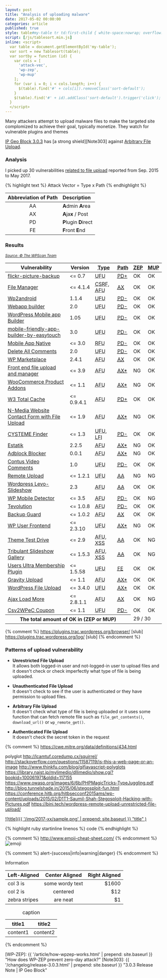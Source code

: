 ```yaml
---
layout: post
title: "Analysis of uploading malware"
date: 2017-05-02 00:00:00
categories: article
published: true
style: table#my-table tr td:first-child { white-space:nowrap; overflow:hidden; text-overflow:ellipsis; max-width:260px }
script: [/js/tablesort.min.js]
inline: <script>
  var table = document.getElementById('my-table');
  var sort = new Tablesort(table);
  var sortby = function (id) {
    var cols = [
      'attack-vec',
      'wp-zep',
      'wp-mup'
    ];
    for (var i = 0; i < cols.length; i++) {
      $(table).find('#' + cols[i]).removeClass('sort-default');
    }
    $(table).find('#' + id).addClass('sort-default').trigger('click');
  }
  </script>
---
```


Many attackers attempt to upload malware files to make the targeted site 
complomized to achieve their goal, typically monetize. They watch for 
vulnerable plugins and themes 

[IP Geo Block 3.0.3][IP-Geo-Block] has [a strong shield][Note303] against 
[Arbitrary File Upload][OWASP-AFU].

<!--more-->

### Analysis ###

I picked up 30 vulnerabilities [related to file upload][WP-Vulndb] reported 
from Sep. 2015 to May 2017.

{% highlight text %}
Attack Vector = Type x Path
{% endhighlight %}

| Abbreviation of **Path** | Description                      |
|:------------------------:|:---------------------------------|
| AA                       | **A**dmin **A**rea               |
| AX                       | **A**ja<strong>x</strong> / Post |
| PD                       | **P**lugin **D**irect            |
| FE                       | **F**ront **E**nd                |

### Results ###

<div class="table-responsive">
  <cite><a href="https://wpvulndb.com/plugins" title="WordPress Plugin Vulnerabilities"><small>Source: &copy; The WPScan Team</small></a></cite>
  <table id="my-table" class="table">
    <thead>
      <tr>
        <th>Vulnerability</th>
        <th class="no-sort">Version</th>
        <th><abbr title="Type of vulnerability">Type</abbr></th>
        <th id="attack-vec"><abbr title="Attack Vector">Path</abbr></th>
        <th id="wp-zep"><abbr title="validate by WP-ZEP">ZEP</abbr></th>
        <th id="wp-mup"><abbr title="Prevent malicious upload">MUP</abbr></th>
      </tr>
    </thead>
    <tbody>
      <tr><!-- 1. uses wp_remote_get(), /wp-content/plugins/flickr-picture-backup/flickr-picture-download.php | wp-load.php -->
        <td class="left-align" data-value="2017-05-02"><a href="https://wpvulndb.com/vulnerabilities/8803" title="flickr-picture-backup &lt;= 0.7 - Unauthenticated File Upload">flickr-picture-backup</a></td>
        <td class="left-align">&lt;= 0.7</td>
        <td><abbr title="Unauthenticated File Upload">UFU</abbr></td>
        <td><abbr title="Plugin Direct including wp-load.php"><a href="http://www.vapidlabs.com/advisory.php?v=190">PD+</a></abbr></td>
        <td><span class="label label-success">OK</span></td>
        <td><span class="label label-success">OK</span></td>
      </tr>
      <tr><!-- 2.  -->
        <td class="left-align" data-value="2017-03-20"><a href="https://wpvulndb.com/vulnerabilities/8784" title="File Manager - Cross-Site Request Forgery (CSRF) Arbitrary File Upload">File Manager</a></td>
        <td class="left-align">&lt;= 4.1.4</td>
        <td><abbr title="Cross-Site Request Forgery">CSRF</abbr>, <abbr title="Arbitrary File Upload">AFU</abbr></td>
        <td><abbr title="Admin ajax/post for logged-in user"><a href="https://sumofpwn.nl/advisory/2016/cross_site_request_forgery_in_file_manager_wordpress_plugin.html">AX</a></abbr></td>
        <td><span class="label label-success">OK</span></td>
        <td><span class="label label-success">OK</span></td>
      </tr>
      <tr><!-- 3.  -->
        <td class="left-align" data-value="2017-03-08"><a href="https://wpvulndb.com/vulnerabilities/8774" title="Wp2android 1.1.4 - Unauthenticated File Upload">Wp2android</a></td>
        <td class="left-align">1.1.4</td>
        <td><abbr title="Unauthenticated File Upload">UFU</abbr></td>
        <td><abbr title="Plugin Direct without including wp-load.php"><a href="http://www.vapidlabs.com/advisory.php?v=182">PD-</a></abbr></td>
        <td><span class="label label-success">OK</span></td>
        <td><span class="label label-success">OK</span></td>
      </tr>
      <tr><!-- 4.  -->
        <td class="left-align" data-value="2017-03-08"><a href="https://wpvulndb.com/vulnerabilities/8773" title="Webapp builder 2.0 - Unauthenticated File Upload">Webapp builder</a></td>
        <td class="left-align">2.0</td>
        <td><abbr title="Unauthenticated File Upload">UFU</abbr></td>
        <td><abbr title="Plugin Direct without including wp-load.php"><a href="http://www.vapidlabs.com/advisory.php?v=181">PD-</a></abbr></td>
        <td><span class="label label-success">OK</span></td>
        <td><span class="label label-success">OK</span></td>
      </tr>
      <tr><!-- 5.  -->
        <td class="left-align" data-value="2017-03-08"><a href="https://wpvulndb.com/vulnerabilities/8772" title="WordPress Mobile app Builder 1.05 - Unauthenticated File Upload">WordPress Mobile app Builder</a></td>
        <td class="left-align">1.05</td>
        <td><abbr title="Unauthenticated File Upload">UFU</abbr></td>
        <td><abbr title="Plugin Direct without including wp-load.php"><a href="http://www.vapidlabs.com/advisory.php?v=180">PD-</a></abbr></td>
        <td><span class="label label-success">OK</span></td>
        <td><span class="label label-success">OK</span></td>
      </tr>
      <tr><!-- 6.  -->
        <td class="left-align" data-value="2017-03-08"><a href="https://wpvulndb.com/vulnerabilities/8771" title="mobile-friendly-app-builder-by-easytouch 3.0 - Unauthenticated File Upload">mobile-friendly-app-builder-by-easytouch</a></td>
        <td class="left-align">3.0</td>
        <td><abbr title="Unauthenticated File Upload">UFU</abbr></td>
        <td><abbr title="Plugin Direct without including wp-load.php"><a href="http://www.vapidlabs.com/advisory.php?v=179">PD-</a></abbr></td>
        <td><span class="label label-success">OK</span></td>
        <td><span class="label label-success">OK</span></td>
      </tr>
      <tr><!-- 7.  -->
        <td class="left-align" data-value="2017-03-01"><a href="https://wpvulndb.com/vulnerabilities/8743" title="Mobile App Native &lt;= 3.0 - Remote File Upload">Mobile App Native</a></td>
        <td class="left-align">&lt;= 3.0</td>
        <td><abbr title="Remote File Upload">RFU</abbr></td>
        <td><abbr title="Plugin Direct without including wp-load.php"><a href="http://www.vapidlabs.com/advisory.php?v=178">PD-</a></abbr></td>
        <td><span class="label label-success">OK</span></td>
        <td><span class="label label-success">OK</span></td>
      </tr>
      <tr><!-- 8.  -->
        <td class="left-align" data-value="2016-12-11"><a href="https://wpvulndb.com/vulnerabilities/8694" title="Delete All Comments 2.0 - Unauthenticated Arbitrary File Upload">Delete All Comments</a></td>
        <td class="left-align">2.0</td>
        <td><abbr title="Unauthenticated Arbitrary File Upload">UFU</abbr></td>
        <td><abbr title="Plugin Direct without including wp-load.php"><a href="https://blog.nintechnet.com/arbitrary-file-upload-vulnerability-in-wordpress-delete-all-comments-plugin/">PD-</a></abbr></td>
        <td><span class="label label-success">OK</span></td>
        <td><span class="label label-success">OK</span></td>
      </tr>
      <tr><!-- 9.  -->
        <td class="left-align" data-value="2016-10-18"><a href="https://wpvulndb.com/vulnerabilities/8642" title="WP Marketplace - Arbitrary File Upload">WP Marketplace</a></td>
        <td class="left-align">2.4.1</td>
        <td><abbr title="Arbitrary File Upload">AFU</abbr></td>
        <td><abbr title="Admin ajax/post for logged-in user"><a href="https://www.pluginvulnerabilities.com/2016/10/14/arbitrary-file-upload-vulnerability-in-wp-marketplace/">AX</a></abbr></td>
        <td><span class="label label-success">OK</span></td>
        <td><span class="label label-success">OK</span></td>
      </tr>
      <tr><!-- 10.  -->
        <td class="left-align" data-value="2016-09-27"><a href="https://wpvulndb.com/vulnerabilities/8632" title="Front end file upload and manager Plugin &lt;= 3.9 - Arbitrary File Upload">Front end file upload and manager</a></td>
        <td class="left-align">&lt;= 3.9</td>
        <td><abbr title="Arbitrary File Upload">AFU</abbr></td>
        <td><abbr title="Admin ajax/post for logged-in and not-logged-in user"><a href="https://www.pluginvulnerabilities.com/2016/09/19/arbitrary-file-upload-vulnerability-in-front-end-file-upload-and-manager-plugin/">AX*</a></abbr></td>
        <td><span class="label label-danger">NG</span></td>
        <td><span class="label label-success">OK</span></td>
      </tr>
      <tr><!-- 11.  -->
        <td class="left-align" data-value="2016-09-27"><a href="https://wpvulndb.com/vulnerabilities/8630" title="WooCommerce Product Addons &lt;= 1.1 - Arbitrary File Upload">WooCommerce Product Addons</a></td>
        <td class="left-align">&lt;= 1.1</td>
        <td><abbr title="Arbitrary File Upload">AFU</abbr></td>
        <td><abbr title="Admin ajax/post for logged-in and not-logged-in user"><a href="https://www.pluginvulnerabilities.com/2016/09/19/arbitrary-file-upload-vulnerability-in-woocommerce-extra-fields/">AX*</a></abbr></td>
        <td><span class="label label-danger">NG</span></td>
        <td><span class="label label-success">OK</span></td>
      </tr>
      <tr><!-- 12.  -->
        <td class="left-align" data-value="2016-09-26"><a href="https://wpvulndb.com/vulnerabilities/8627" title="W3 Total Cache &lt;= 0.9.4.1 – Authenticated Arbitrary File Upload">W3 Total Cache</a></td>
        <td class="left-align">&lt;= 0.9.4.1</td>
        <td><abbr title="Arbitrary File Upload">AFU</abbr></td>
        <td><abbr title="Plugin Direct including wp-load.php"><a href="https://secupress.me/blog/4-new-security-flaws-w3-total-cache-0-9-4-1/">PD+</a></abbr></td>
        <td><span class="label label-success">OK</span></td>
        <td><span class="label label-success">OK</span></td>
      </tr>
      <tr><!-- 13.  -->
        <td class="left-align" data-value="2016-09-21"><a href="https://wpvulndb.com/vulnerabilities/8623" title="N-Media Website Contact Form with File Upload - Arbitrary File Upload">N-Media Website Contact Form with File Upload</a></td>
        <td class="left-align">&lt;= 1.9</td>
        <td><abbr title="Arbitrary File Upload">AFU</abbr></td>
        <td><abbr title="Admin ajax/post for logged-in and not-logged-in user"><a href="https://www.pluginvulnerabilities.com/2016/09/19/arbitrary-file-upload-vulnerability-in-n-media-website-contact-form-with-file-upload/">AX*</a></abbr></td>
        <td><span class="label label-danger">NG</span></td>
        <td><span class="label label-success">OK</span></td>
      </tr>
      <tr><!-- 14.  -->
        <td class="left-align" data-value="2016-09-05"><a href="https://wpvulndb.com/vulnerabilities/8612" title="CYSTEME Finder &lt;= 1.3 - Unauthenticated LFI and Unauthenticated File Upload">CYSTEME Finder</a></td>
        <td class="left-align">&lt;= 1.3</td>
        <td><abbr title="Unauthenticated File Upload">UFU</abbr>, <abbr title="Local File Inclusion">LFI</abbr></td>
        <td><abbr title="Plugin Direct without including wp-load.php"><a href="https://plugins.trac.wordpress.org/changeset/1490268/cysteme-finder">PD-</a></abbr></td>
        <td><span class="label label-success">OK</span></td>
        <td><span class="label label-success">OK</span></td>
      </tr>
      <tr><!-- 15.  -->
        <td class="left-align" data-value="2016-08-12"><a href="https://wpvulndb.com/vulnerabilities/8593" title="Estatik 2.2.5 - Arbitrary File Upload">Estatik</a></td>
        <td class="left-align">2.2.5</td>
        <td><abbr title="Arbitrary File Upload">AFU</abbr></td>
        <td><abbr title="Admin ajax/post for logged-in and not-logged-in user"><a href="https://www.pluginvulnerabilities.com/2016/08/01/arbitrary-file-upload-vulnerability-in-estatik/">AX*</a></abbr></td>
        <td><span class="label label-danger">NG</span></td>
        <td><span class="label label-success">OK</span></td>
      </tr>
      <tr><!-- 16.  -->
        <td class="left-align" data-value="2016-08-12"><a href="https://wpvulndb.com/vulnerabilities/8592" title="Adblock Blocker 0.0.1 - Arbitrary File Upload">Adblock Blocker</a></td>
        <td class="left-align">0.0.1</td>
        <td><abbr title="Arbitrary File Upload">AFU</abbr></td>
        <td><abbr title="Admin ajax/post for logged-in and not-logged-in user"><a href="https://www.pluginvulnerabilities.com/2016/08/01/arbitrary-file-upload-vulnerability-in-adblock-blocker/">AX*</a></abbr></td>
        <td><span class="label label-danger">NG</span></td>
        <td><span class="label label-success">OK</span></td>
      </tr>
      <tr><!-- 17.  -->
        <td class="left-align" data-value="2016-06-23"><a href="https://wpvulndb.com/vulnerabilities/8526" title="Contus Video Comments - Unauthenticated Remote JPG File Upload">Contus Video Comments</a></td>
        <td class="left-align">1.0</td>
        <td><abbr title="Unauthenticated File Upload">UFU</abbr></td>
        <td><abbr title="Plugin Direct without including wp-load.php"><a href="https://packetstormsecurity.com/files/137598/">PD-</a></abbr></td>
        <td><span class="label label-success">OK</span></td>
        <td><span class="label label-success">OK</span></td>
      </tr>
      <tr><!-- 18 using CURL / https://plugins.trac.wordpress.org/changeset/1435503/remote-upload -->
        <td class="left-align" data-value="2016-06-14"><a href="https://wpvulndb.com/vulnerabilities/8515" title="Remote Upload &lt;= 1.2.1 - Unrestricted File Upload">Remote Upload</a></td>
        <td class="left-align">&lt;= 1.2.1</td>
        <td><abbr title="Unrestricted File Upload">UFU</abbr></td>
        <td><abbr title="Admin area"><a href="https://bini.tech/wordpress-remote-upload-unrestricted-file-upload/">AA</a></abbr></td>
        <td><span class="label label-danger">NG</span></td>
        <td><span class="label label-danger">NG</span></td>
      </tr>
      <tr><!-- 19.  -->
        <td class="left-align" data-value="2016-06-07"><a href="https://wpvulndb.com/vulnerabilities/8511" title="Wordpress Levo-Slideshow - Arbitrary File Upload">Wordpress Levo-Slideshow</a></td>
        <td class="left-align">2.3</td>
        <td><abbr title="Arbitrary File Upload">AFU</abbr></td>
        <td><abbr title="Admin Post"><a href="http://seclists.org/fulldisclosure/2016/Jun/15">AA</a></abbr></td>
        <td><span class="label label-success">OK</span></td>
        <td><span class="label label-success">OK</span></td>
      </tr>
      <tr><!-- 20. file_put_contents($path, file_get_contents($_REQUEST['src'])); -->
        <td class="left-align" data-value="2016-06-03"><a href="https://wpvulndb.com/vulnerabilities/8505" title="WP Mobile Detector &lt;= 3.5 - Arbitrary File Upload">WP Mobile Detector</a></td>
        <td class="left-align">&lt;= 3.5</td>
        <td><abbr title="Arbitrary File Upload">AFU</abbr></td>
        <td><abbr title="Plugin Direct without including wp-load.php"><a href="https://www.pluginvulnerabilities.com/2016/05/31/aribitrary-file-upload-vulnerability-in-wp-mobile-detector/">PD-</a></abbr></td>
        <td><span class="label label-success">OK</span></td>
        <td><span class="label label-danger">NG</span></td>
      </tr>
      <tr><!-- 21.  -->
        <td class="left-align" data-value="2016-03-11"><a href="https://wpvulndb.com/vulnerabilities/8412" title="Beauty &amp; Clean Theme  1.0.8 - Arbitrary File Upload">Tevolution</a></td>
        <td class="left-align">&lt;= 1.0.8</td>
        <td><abbr title="Arbitrary File Upload">AFU</abbr></td>
        <td><abbr title="Plugin Direct without including wp-load.php"><a href="https://www.exploit-db.com/exploits/39552/">PD-</a></abbr></td>
        <td><span class="label label-success">OK</span></td>
        <td><span class="label label-success">OK</span></td>
      </tr>
      <tr><!-- 22. https://plugins.trac.wordpress.org/log/backup -->
        <td class="left-align" data-value="2016-02-17"><a href="https://wpvulndb.com/vulnerabilities/8393" title="Backup Guard &lt;= 1.0.2 - Arbitrary File Upload">Backup Guard</a></td>
        <td class="left-align">&lt;= 1.0.2</td>
        <td><abbr title="Arbitrary File Upload">AFU</abbr></td>
        <td><abbr title="Admin ajax/post for logged-in user"><a href="http://www.pritect.net/blog/backup-guard-1-0-3-security-vulnerability">AX</a></abbr></td>
        <td><span class="label label-success">OK</span></td>
        <td><span class="label label-success">OK</span></td>
      </tr>
      <tr><!-- 23. https://plugins.trac.wordpress.org/browser/wp-user-frontend/trunk?rev=1259655 -->
        <td class="left-align" data-value="2016-02-08"><a href="https://wpvulndb.com/vulnerabilities/8386" title="WP User Frontend &lt;= 2.3.10 - Unrestricted File Upload">WP User Frontend</a></td>
        <td class="left-align">&lt;= 2.3.10</td>
        <td><abbr title="Unrestricted File Upload">UFU</abbr></td>
        <td><abbr title="Admin ajax/post for logged-in and not-logged-in user"><a href="http://www.securityfocus.com/archive/1/537479">AX*</a></abbr></td>
        <td><span class="label label-danger">NG</span></td>
        <td><span class="label label-success">OK</span></td>
      </tr>
      <tr><!-- 24. uses download_url(), https://plugins.trac.wordpress.org/browser/theme-test-drive/trunk?rev=1051551 -->
        <td class="left-align" data-value="2015-11-23"><a href="https://wpvulndb.com/vulnerabilities/8276" title="Theme Test Drive &lt;= 2.9 - Authenticated File Upload &amp; XSS">Theme Test Drive</a></td>
        <td class="left-align">&lt;= 2.9</td>
        <td><abbr title="Authenticated File Upload">AFU</abbr>, <abbr title="Cross-Site Scripting">XSS</abbr></td>
        <td><abbr title="Admin area"><a href="http://cinu.pl/research/wp-plugins/mail_38b543898e86d33a4df83f1424580267.html">AA</a></abbr></td>
        <td><span class="label label-success">OK</span></td>
        <td><span class="label label-danger">NG</span></td>
      </tr>
      <tr><!-- 25. uses wp_remote_fopen() for url -->
        <td class="left-align" data-value="2015-11-22"><a href="https://wpvulndb.com/vulnerabilities/8263" title="Tribulant Slideshow Gallery &lt;= 1.5.3 - Arbitrary file upload &amp; Cross-Site Scripting (XSS)">Tribulant Slideshow Gallery</a></td>
        <td class="left-align">&lt;= 1.5.3</td>
        <td><abbr title="Arbitrary File Upload">AFU</abbr>, <abbr title="Cross-Site Scripting">XSS</abbr></td>
        <td><abbr title="Admin area"><a href="http://cinu.pl/research/wp-plugins/mail_5954cbf04cd033877e5415a0c6fba532.html">AA</a></abbr></td>
        <td><span class="label label-success">OK</span></td>
        <td><span class="label label-danger">NG</span></td>
      </tr>
      <tr><!-- 26.  -->
        <td class="left-align" data-value="2015-11-18"><a href="https://wpvulndb.com/vulnerabilities/8243" title="Users Ultra Membership Plugin &lt;= 1.5.58 - Unrestricted File Upload">Users Ultra Membership Plugin</a></td>
        <td class="left-align">&lt;= 1.5.58</td>
        <td><abbr title="Unrestricted File Upload">UFU</abbr></td>
        <td><abbr title="Front end"><a href="http://seclists.org/bugtraq/2015/Nov/93">FE</a></abbr></td>
        <td><span class="label label-success">OK</span></td>
        <td><span class="label label-success">OK</span></td>
      </tr>
      <tr><!-- 27. uses readfile(), file_put_contents() -->
        <td class="left-align" data-value="2015-11-13"><a href="https://wpvulndb.com/vulnerabilities/8232" title="Gravity Upload Ajax &lt;= 1.1 - Arbitrary File Upload">Gravity Upload</a></td>
        <td class="left-align">&lt;= 1.1</td>
        <td><abbr title="Arbitrary File Upload">AFU</abbr></td>
        <td><abbr title="Admin ajax/post for logged-in and not-logged-in user"><a href="https://g0blin.co.uk/cve-2014-4972/">AX*</a></abbr></td>
        <td><span class="label label-success">OK</span></td>
        <td><span class="label label-success">OK</span></td>
      </tr>
      <tr><!-- 28.  uses $_FILES / extension check but no content type check -->
        <td class="left-align" data-value="2015-11-09"><a href="https://wpvulndb.com/vulnerabilities/8226" title="WordPress File Upload &lt;= 3.4.0 - Unauthenticated Malicious File Upload">WordPress File Upload</a></td>
        <td class="left-align">&lt;= 3.4.0</td>
        <td><abbr title="Unauthenticated File Upload">UFU</abbr></td>
        <td><abbr title="Admin ajax/post for logged-in and not-logged-in user"><a href="https://wpvulndb.com/vulnerabilities/8226">AX*</a></abbr></td>
        <td><span class="label label-success">OK</span></td>
        <td><span class="label label-success">OK</span></td>
      </tr>
      <tr><!-- 29. uses fwrite() to output $_POST["value"] into /wp-content/plugins/ajax-load-more/core/repeater/default.php -->
        <td class="left-align" data-value="2015-10-11"><a href="https://wpvulndb.com/vulnerabilities/8209" title="Ajax Load More &lt;= 2.8.1.1 - Authenticated File Upload &amp; Deletion">Ajax Load More</a></td>
        <td class="left-align">&lt;= 2.8.1.1</td>
        <td><abbr title="Authenticated File Upload">AFU</abbr></td>
        <td><abbr title=""><a href="Admin ajax/post for logged-in user">AX</a></abbr></td>
        <td><span class="label label-success">OK</span></td>
        <td><span class="label label-danger">NG</span></td>
      </tr>
      <tr><!-- 30. uses $_FILES and move_uploaded_file() -->
        <td class="left-align" data-value="2015-09-16"><a href="https://wpvulndb.com/vulnerabilities/8189" title="Csv2WPeC Coupon &lt;= 1.1 - Unauthenticated Remote File Upload">Csv2WPeC Coupon</a></td>
        <td class="left-align">&lt;= 1.1</td>
        <td><abbr title="Unauthenticated File Upload">UFU</abbr></td>
        <td><abbr title="Plugin Direct without including wp-load.php"><a href="http://www.vapid.dhs.org/advisory.php?v=153">PD-</a></abbr></td>
        <td><span class="label label-success">OK</span></td>
        <td><span class="label label-success">OK</span></td>
      </tr>
      <!--<tr> 31. 
        <td class="left-align" data-value=""><a href="" title=""></a></td>
        <td class="left-align">&lt;= </td>
        <td><abbr title="Arbitrary File Upload">AFU</abbr></td>
        <td><abbr title=""><a href="">XX</a></abbr></td>
        <td><span class="label label-success">OK</span></td>
        <td><span class="label label-success">OK</span></td>
      </tr> -->
      <tr class="no-sort">
        <th class="text-right" colspan="4">The total amount of <span class="label label-success">OK</span> in (ZEP or MUP)</th>
        <td class="text-center" colspan="2">29 / 30</td>
      </tr>
    </tbody>
  </table>
</div>

{% comment %}
https://plugins.trac.wordpress.org/browser/ [slub]
https://plugins.trac.wordpress.org/log/ [slub]
{% endcomment %}

### Patterns of upload vulnerability ###

- **Unrestricted File Upload**  
  It allows both logged-in user and not-logged-in user to upload files and 
  it doesn't check or check imperfectly what type of file is being uploaded.

- **Unauthenticated File Upload**  
  It doesn't check to see if the user is authenticated or they have permission
  to upload files.

- **Arbitrary File Upload**  
  It doesn't check what type of file is being uploaded or it uses some function
  that can fetch remote file such as `file_get_contents()`, `download_url()` or
  `wp_remote_get()`.

- **Authenticated File Upload**  
  It doesn't check the secret token in the request 

{% comment %}
https://cwe.mitre.org/data/definitions/434.html

polyglot
http://lcamtuf.coredump.cx/squirrel/ http://stackoverflow.com/questions/11587119/is-this-a-web-page-or-an-image
http://www.thinkfu.com/blog/gifjavascript-polyglots
https://library.naist.jp/mylimedio/dllimedio/show.cgi?bookid=100061971&oldid=117155
https://www.owasp.org/images/6/6b/PHPMagicTricks-TypeJuggling.pdf
http://blog.tunnelshade.in/2015/06/stegosploit-fun.html
https://conference.hitb.org/hitbsecconf2015ams/wp-content/uploads/2015/02/D1T1-Saumil-Shah-Stegosploit-Hacking-with-Pictures.pdf
https://bini.tech/wordpress-remote-upload-unrestricted-file-upload/

[![title]({{ '/img/2017-xx/sample.png' | prepend: site.baseurl }}
  "title"
)](link)

{% highlight ruby startinline linenos %}
code
{% endhighlight %}

{% comment %} http://www.emoji-cheat-sheet.com/ {% endcomment %}
<span class="emoji">
![emoji](https://assets-cdn.github.com/images/icons/emoji/unicode/1f604.png)
</span>

{% comment %} alert-{success|info|warning|danger} {% endcomment %}
<div class="alert alert-info">
	Information
</div>

| Left-Aligned  | Center Aligned  | Right Aligned |
|:--------------|:---------------:|--------------:|
| col 3 is      | some wordy text |         $1600 |
| col 2 is      | centered        |           $12 |
| zebra stripes | are neat        |            $1 |

<div class="table-responsive">
	<cite></cite>
	<table class="table">
		<thead>
			<tr>
				<th class="left-align">title1</th>
				<th class="left-align">title2</th>
			</tr>
		</thead>
		<tbody>
			<tr>
				<td class="text-right">content1</td>
				<td class="text-right">content2</td>
			</tr>
		</tbody>
		<caption>caption</caption>
	</table>
</div>
{% endcomment %}

[IP-Geo-Block]: https://wordpress.org/plugins/ip-geo-block/ "WordPress › IP Geo Block « WordPress Plugins"
[OWASP-AFU]:    https://www.owasp.org/index.php/Unrestricted_File_Upload "Unrestricted File Upload - OWASP"
[WP-Vulndb]:    https://wpvulndb.com/search?utf8=%E2%9C%93&text=file+upload "WPScan Vulnerability Database - Search: file upload"
[WP-ZEP]:       {{ '/article/how-wpzep-works.html' | prepend: site.baseurl }} "How does WP-ZEP prevent zero-day attack?"
[Note303]:      {{ '/changelog/release-3.0.3.html' | prepend: site.baseurl }} "3.0.3 Release Note | IP Geo Block"

